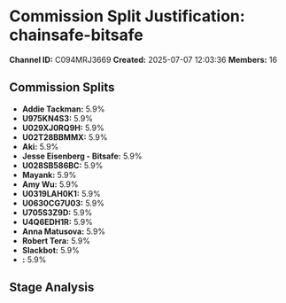 # Commission Split Justification: chainsafe-bitsafe

**Channel ID:** C094MRJ3669
**Created:** 2025-07-07 12:03:36
**Members:** 16

## Commission Splits

- **Addie Tackman:** 5.9%
- **U975KN4S3:** 5.9%
- **U029XJ0RQ9H:** 5.9%
- **U02T28BBMMX:** 5.9%
- **Aki:** 5.9%
- **Jesse Eisenberg - Bitsafe:** 5.9%
- **U028SB586BC:** 5.9%
- **Mayank:** 5.9%
- **Amy Wu:** 5.9%
- **U0319LAH0K1:** 5.9%
- **U0630CG7U03:** 5.9%
- **U705S3Z9D:** 5.9%
- **U4Q6EDH1R:** 5.9%
- **Anna Matusova:** 5.9%
- **Robert Tera:** 5.9%
- **Slackbot:** 5.9%
- **:** 5.9%

## Stage Analysis

